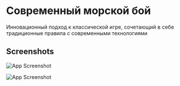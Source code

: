 
# Современный морской бой

Инновационный подход к классической игре, сочетающий в себе традиционные правила с современными технологиями


## Screenshots

![App Screenshot](https://i.postimg.cc/cL1k2s2x/5244457288541006558-1.jpg)

![App Screenshot]([https://ibb.co/kpQW2Nv](https://i.postimg.cc/cLDkNpGQ/5303333254285356316.jpg))
